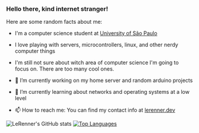 ### Hello there, kind internet stranger!

Here are some random facts about me:

- I'm a computer science student at [University of São Paulo](https://www5.usp.br/)
- I love playing with servers, microcontrollers, linux, and other nerdy computer things
- I'm still not sure about witch area of computer science I'm going to focus on. There are too many cool ones.

- 🔭 I’m currently working on my home server and random arduino projects
- 🌱 I’m currently learning about networks and operating systems at a low level
- 📫 How to reach me: You can find my contact info at [lerenner.dev](https://lerenner.dev)


![LeRenner's GitHub stats](https://github-readme-stats.vercel.app/api?username=LeRenner&show_icons=true&theme=tokyonight)
 [![Top Languages](https://github-readme-stats.vercel.app/api/top-langs/?username=LeRenner&show_icons=true&theme=tokyonight)](https://github.com/anuraghazra/github-readme-stats)

<!--
**LeRenner/LeRenner** is a ✨ _special_ ✨ repository because its `README.md` (this file) appears on your GitHub profile.

Here are some ideas to get you started:

- 🔭 I’m currently working on ...
- 🌱 I’m currently learning ...
- 👯 I’m looking to collaborate on ...
- 🤔 I’m looking for help with ...
- 💬 Ask me about ...
- 📫 How to reach me: ...
- 😄 Pronouns: ...
- ⚡ Fun fact: ...
-->
